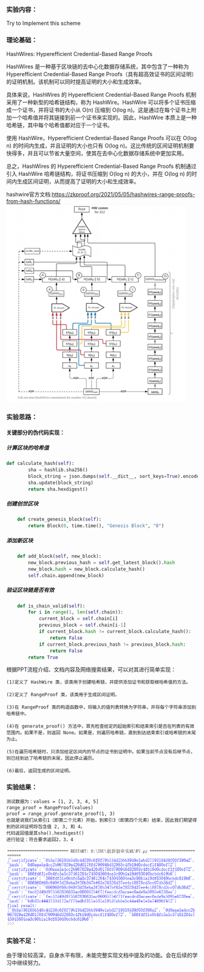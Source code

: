 ### 实验内容：
Try to Implement this scheme
### 理论基础：
HashWires: Hyperefficient Credential-Based Range Proofs

HashWires 是一种基于区块链的去中心化数据存储系统，其中包含了一种称为 Hyperefficient Credential-Based Range Proofs（具有超高效证书的区间证明）的证明机制。该机制可以同时提高证明的大小和生成效率。

具体来说，HashWires 的 Hyperefficient Credential-Based Range Proofs 机制采用了一种新型的哈希链结构，称为 HashWire。HashWire 可以将多个证书压缩成一个证书，并将证书的大小从 O(n) 压缩到 O(log n)。这是通过在每个证书上附加一个哈希值并将其链接到前一个证书来实现的。因此，HashWire 本质上是一种哈希链，其中每个哈希值都对应于一个证书。

使用 HashWire，Hyperefficient Credential-Based Range Proofs 可以在 O(log n) 的时间内生成，并且证明的大小也只有 O(log n)。这比传统的区间证明机制要快得多，并且可以节省大量空间，使其在去中心化数据存储系统中更加实用。

总之，HashWires 的 Hyperefficient Credential-Based Range Proofs 机制通过引入 HashWire 哈希链结构，将证书压缩到 O(log n) 的大小，并在 O(log n) 的时间内生成区间证明，从而提高了证明的大小和生成效率。

hashwire官方文档:https://zkproof.org/2021/05/05/hashwires-range-proofs-from-hash-functions/
![img](https://github.com/Azzzting/homework-group-48/blob/main/Project7/img/1.png)
### 实验思路：
#### 关键部分的伪代码实现：
##### 计算区块的哈希值
```python
def calculate_hash(self):
        sha = hashlib.sha256()
        block_string = json.dumps(self.__dict__, sort_keys=True).encode()
        sha.update(block_string)
        return sha.hexdigest()
```
##### 创建创世区块
```python
    def create_genesis_block(self):
        return Block(0, time.time(), "Genesis Block", "0")
```
##### 添加新区块
```python
    def add_block(self, new_block):
        new_block.previous_hash = self.get_latest_block().hash
        new_block.hash = new_block.calculate_hash()
        self.chain.append(new_block)
```
##### 验证区块链是否有效
```python
    def is_chain_valid(self):
        for i in range(1, len(self.chain)):
            current_block = self.chain[i]
            previous_block = self.chain[i-1]
            if current_block.hash != current_block.calculate_hash():
                return False
            if current_block.previous_hash != previous_block.hash:
                return False
        return True
```
根据PPT流程介绍、文档内容及网络搜索结果，可以对其进行简单实现：

    (1)定义了 HashWire 类，该类用于创建哈希链，并提供添加证书和获取根哈希值的方法。

    (2)定义了 RangeProof 类，该类用于生成区间证明。

    (3)在 RangeProof 类的构造函数中，将输入的值列表转换为字符串，并将每个字符串添加到哈希链中。
    
    (4)在 generate_proof() 方法中，首先检查给定的起始索引和结束索引是否在列表的有效范围内。如果不是，则返回 None。如果是，则遍历哈希链，直到到达结束索引或哈希链的末尾为止。

    (5)在遍历哈希链时，只添加给定区间内的节点的证书到证明中。如果当前节点没有后继节点，则已经到达了哈希链的末尾，因此停止遍历。
    
    (6)最后，返回生成的区间证明。
### 实验结果：
    
    测试数据为：values = [1, 2, 3, 4, 5]
    range_proof = RangeProof(values)
    proof = range_proof.generate_proof(1, 3)
    也就是说我们从索引1（即第二个元素）开始，到索引3（即第四个元素）结束，因此我们期望得到的区间证明将包含值 2, 3, 和 4。
    代码返回值是其sha().hexdigest()
    进行验证：符合要求返回2，3，4
![img](https://github.com/Azzzting/homework-group-48/blob/main/Project7/img/2.png)
### 实验不足：
由于理论较高深，自身水平有限，未能完整实现文档中提及的功能。会在后续的学习中继续努力。
